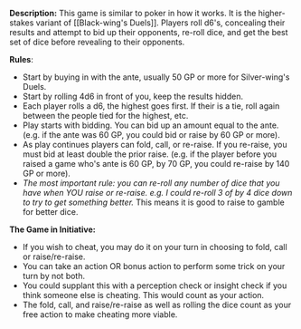 **Description:**
This game is similar to poker in how it works. It is the higher-stakes variant of [[Black-wing's Duels]]. Players roll d6's, concealing their results and attempt to bid up their opponents, re-roll dice, and get the best set of dice before revealing to their opponents. 

**Rules**:
-  Start by buying in with the ante, usually 50 GP or more for Silver-wing's Duels. 
-  Start by rolling 4d6 in front of you, keep the results hidden.
-  Each player rolls a d6, the highest goes first. If their is a tie, roll again between the people tied for the highest, etc.
-  Play starts with bidding. You can bid up an amount equal to the ante. (e.g. if the ante was 60 GP, you could bid or raise by 60 GP or more). 
-  As play continues players can fold, call, or re-raise. If you re-raise, you must bid at least double the prior raise. (e.g. if the player before you raised a game who's ante is 60 GP, by 70 GP, you could re-raise by 140 GP or more).
-  *The most important rule: you can re-roll any number of dice that you have when YOU raise or re-raise. e.g. I could re-roll 3 of by 4 dice down to try to get something better.* This means it is good to raise to gamble for better dice. 

**The Game in Initiative:**
-  If you wish to cheat, you may do it on your turn in choosing to fold, call or raise/re-raise. 
-  You can take an action OR bonus action to perform some trick on your turn by not both. 
-  You could supplant this with a perception check or insight check if you think someone else is cheating. This would count as your action.
-  The fold, call, and raise/re-raise as well as rolling the dice count as your free action to make cheating more viable. 